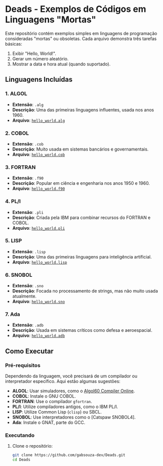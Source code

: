 # Deads - Exemplos de Códigos em Linguagens "Mortas"

Este repositório contém exemplos simples em linguagens de programação consideradas "mortas" ou obsoletas. Cada arquivo demonstra três tarefas básicas:  
1. Exibir "Hello, World!".  
2. Gerar um número aleatório.  
3. Mostrar a data e hora atual (quando suportado).  

## Linguagens Incluídas

### 1. ALGOL
- **Extensão**: `.alg`
- **Descrição**: Uma das primeiras linguagens influentes, usada nos anos 1960.
- **Arquivo**: [`hello_world.alg`](./hello_world.alg)

### 2. COBOL
- **Extensão**: `.cob`
- **Descrição**: Muito usada em sistemas bancários e governamentais.
- **Arquivo**: [`hello_world.cob`](./hello_world.cob)

### 3. FORTRAN
- **Extensão**: `.f90`
- **Descrição**: Popular em ciência e engenharia nos anos 1950 e 1960.
- **Arquivo**: [`hello_world.f90`](./hello_world.f90)

### 4. PL/I
- **Extensão**: `.pli`
- **Descrição**: Criada pela IBM para combinar recursos do FORTRAN e COBOL.
- **Arquivo**: [`hello_world.pli`](./hello_world.pli)

### 5. LISP
- **Extensão**: `.lisp`
- **Descrição**: Uma das primeiras linguagens para inteligência artificial.
- **Arquivo**: [`hello_world.lisp`](./hello_world.lisp)

### 6. SNOBOL
- **Extensão**: `.sno`
- **Descrição**: Focada no processamento de strings, mas não muito usada atualmente.
- **Arquivo**: [`hello_world.sno`](./hello_world.sno)

### 7. Ada
- **Extensão**: `.adb`
- **Descrição**: Usada em sistemas críticos como defesa e aeroespacial.
- **Arquivo**: [`hello_world.adb`](./hello_world.adb)

## Como Executar

### Pré-requisitos
Dependendo da linguagem, você precisará de um compilador ou interpretador específico. Aqui estão algumas sugestões:

- **ALGOL**: Usar simuladores, como o [Algol60 Compiler Online](https://www.jdoodle.com/execute-algol-60-online/).
- **COBOL**: Instale o GNU COBOL.
- **FORTRAN**: Use o compilador `gfortran`.
- **PL/I**: Utilize compiladores antigos, como o IBM PL/I.
- **LISP**: Utilize Common Lisp (`clisp`) ou SBCL.
- **SNOBOL**: Use interpretadores como o [Catspaw SNOBOL4].
- **Ada**: Instale o GNAT, parte do GCC.

### Executando
1. Clone o repositório:
   ```bash
   git clone https://github.com/gabsouza-dev/Deads.git
   cd Deads
